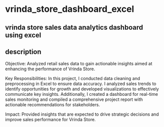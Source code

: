 # vrinda_store_dashboard_excel
## vrinda store sales data analytics dashboard using excel

## description 
Objective: Analyzed retail sales data to gain actionable insights aimed at enhancing the performance of Vrinda Store.

Key Responsibilities: In this project, I conducted data cleaning and preprocessing in Excel to ensure data accuracy. I analyzed sales trends to identify opportunities for growth and developed visualizations to effectively communicate key insights. Additionally, I created a dashboard for real-time sales monitoring and compiled a comprehensive project report with actionable recommendations for stakeholders.

Impact: Provided insights that are expected to drive strategic decisions and improve sales performance for Vrinda Store.
